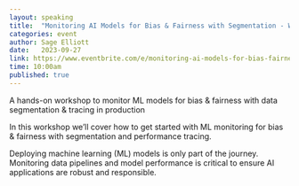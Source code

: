 ```yaml
---
layout: speaking
title:  "Monitoring AI Models for Bias & Fairness with Segmentation - Workshop"
categories: event
author: Sage Elliott
date:   2023-09-27
link: https://www.eventbrite.com/e/monitoring-ai-models-for-bias-fairness-with-segmentation-tickets-715748742757?aff=sage
time: 10:00am
published: true
---
```

A hands-on workshop to monitor ML models for bias & fairness with data segmentation & tracing in production

In this workshop we’ll cover how to get started with ML monitoring for bias & fairness with segmentation and performance tracing.

Deploying machine learning (ML) models is only part of the journey. Monitoring data pipelines and model performance is critical to ensure AI applications are robust and responsible.